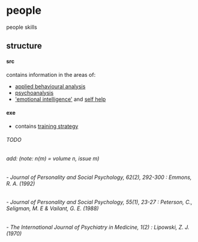 # people

people skills

## structure

#### src
contains information in the areas of: 
  - [applied behavioural analysis][ba]
  - [psychoanalysis][pa]
  - ['emotional intelligence'][ei] and [self help][sh]

#### exe
  - contains [training strategy][ts]

###### TODO
###### add: (note: n(m) = volume n, issue m)
###### - Journal of Personality and Social Psychology, 62(2), 292-300 : Emmons, R. A. (1992)
###### - Journal of Personality and Social Psychology, 55(1), 23-27   : Peterson, C., Seligman, M. E & Vailant, G. E. (1988)
###### - The International Journal of Psychiatry in Medicine, 1(2)    : Lipowski, Z. J. (1970)
  
[ba]: https://en.wikipedia.org/wiki/Applied_behavior_analysis "ABA on wikipedia"
[pa]: ./src/psychoanalysis/
[ei]: ./src/emotional_intelligence/
[sh]: ./src/self_help/
[ts]: ./exe/STRATEGY.md
